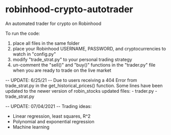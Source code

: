 # robinhood-crypto-autotrader
An automated trader for crypto on Robinhood

To run the code:
1. place all files in the same folder 
2. place your Robinhood USERNAME, PASSWORD, and cryptocurrencies to watch in "config.py"
3. modify "trade_strat.py" to your personal trading strategy
4. un-comment the "sell()" and "buy()" functions in the "trader.py" file when you are ready to trade on the live market

-- UPDATE: 6/25/21 --
Due to users receiving a 404 Error from trade_strat.py in the get_historical_prices() function. Some lines have been updated to the newer version of robin_stocks
updated files:
     - trader.py
     - trade_strat.py

-- UPDATE: 07/04/2021 --
Trading ideas:
- Linear regression, least squares, R^2
- Polynomial and exponential regression
- Machine learning
